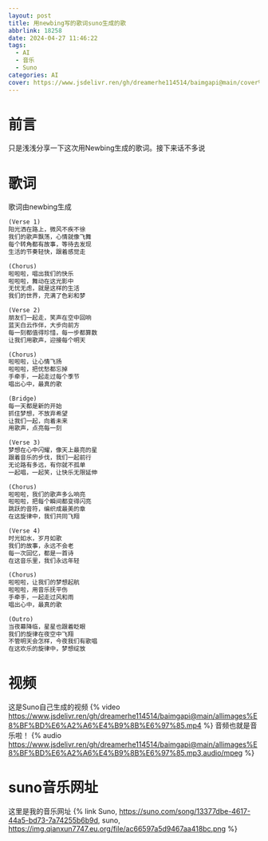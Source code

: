 ```yaml
---
layout: post
title: 用newbing写的歌词suno生成的歌
abbrlink: 18258
date: 2024-04-27 11:46:22
tags: 
  - AI
  - 音乐
  - Suno
categories: AI
cover: https://www.jsdelivr.ren/gh/dreamerhe114514/baimgapi@main/cover%E7%94%A8Suno%E5%88%9B%E9%80%A0%E5%B1%9E%E4%BA%8E%E4%BD%A0%E8%87%AA%E5%B7%B1%E7%9A%84%E6%AD%8C%E6%9B%B2.png
---
```

# 前言
只是浅浅分享一下这次用Newbing生成的歌词。接下来话不多说
# 歌词
歌词由newbing生成
``` txt
(Verse 1)
阳光洒在路上，微风不疾不徐
我们的歌声飘荡，心情就像飞舞
每个转角都有故事，等待去发现
生活的节奏轻快，跟着感觉走

(Chorus)
啦啦啦，唱出我们的快乐
啦啦啦，舞动在这光影中
无忧无虑，就是这样的生活
我们的世界，充满了色彩和梦

(Verse 2)
朋友们一起走，笑声在空中回响
蓝天白云作伴，大步向前方
每一刻都值得珍惜，每一步都算数
让我们用歌声，迎接每个明天

(Chorus)
啦啦啦，让心情飞扬
啦啦啦，把忧愁都忘掉
手牵手，一起走过每个季节
唱出心中，最真的歌

(Bridge)
每一天都是新的开始
抓住梦想，不放弃希望
让我们一起，向着未来
用歌声，点亮每一刻

(Verse 3)
梦想在心中闪耀，像天上最亮的星
跟着音乐的步伐，我们一起前行
无论路有多远，有你就不孤单
一起唱，一起笑，让快乐无限延伸

(Chorus)
啦啦啦，我们的歌声多么响亮
啦啦啦，把每个瞬间都变得闪亮
跳跃的音符，编织成最美的章
在这旋律中，我们共同飞翔

(Verse 4)
时光如水，岁月如歌
我们的故事，永远不会老
每一次回忆，都是一首诗
在这音乐里，我们永远年轻

(Chorus)
啦啦啦，让我们的梦想起航
啦啦啦，用音乐抚平伤
手牵手，一起走过风和雨
唱出心中，最真的歌

(Outro)
当夜幕降临，星星也跟着眨眼
我们的旋律在夜空中飞翔
不管明天会怎样，今夜我们有歌唱
在这欢乐的旋律中，梦想绽放
```
# 视频
这是Suno自己生成的视频 {% video https://www.jsdelivr.ren/gh/dreamerhe114514/baimgapi@main/allimages%E8%BF%BD%E6%A2%A6%E4%B9%8B%E6%97%85.mp4 %}
音频也就是音乐啦！ 
{% audio https://www.jsdelivr.ren/gh/dreamerhe114514/baimgapi@main/allimages%E8%BF%BD%E6%A2%A6%E4%B9%8B%E6%97%85.mp3,audio/mpeg %}
# suno音乐网址
这里是我的音乐网址 
{% link Suno, https://suno.com/song/13377dbe-4617-44a5-bd73-7a74255b6b9d, suno, https://img.qianxun7747.eu.org/file/ac66597a5d9467aa418bc.png %}